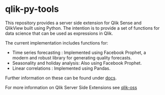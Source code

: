 # qlik-py-tools
This repository provides a server side extension for Qlik Sense and QlikView built using Python. The intention is to provide a set of functions for data science that can be used as expressions in Qlik. 

The current implementation includes functions for:

- Time series forecasting : Implemented using Facebook Prophet, a modern and robust library for generating quality forecasts.
- Seasonality and holiday analysis: Also using Facebook Prophet.
- Linear correlations : Implemented using Pandas.

Further information on these can be found under [docs](docs).

For more information on Qlik Server Side Extensions see [qlik-oss](https://github.com/qlik-oss/server-side-extension)

